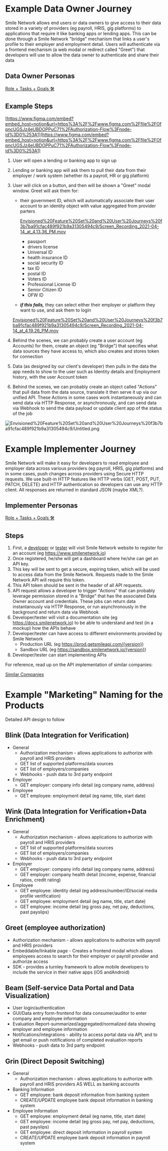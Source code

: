 # Example Data Owner Journey

Smile Network allows end users or data owners to give access to their data stored in a variety of providers (eg payroll, HRIS, gig platforms) to applications that require it like banking apps or lending apps. This can be done through a Smile Network "bridge" mechanism that links a user's profile to their employer and employment detail. Users will authenticate via a frontend mechanism (a web modal or redirect called "Greet") that developers will use to allow the data owner to authenticate and share their data

## Data Owner Personas

[Role + Tasks + Goals 🛠️](https://www.notion.so/a726339271e94a989f87e953e66de394)

## Example Steps

[https://www.figma.com/embed?embed_host=notion&url=https%3A%2F%2Fwww.figma.com%2Ffile%2FOfpncUGSJz4eUBDOPPuC71%2FAuthorization-Flow%3Fnode-id%3D0%253A1](https://www.figma.com/embed?embed_host=notion&url=https%3A%2F%2Fwww.figma.com%2Ffile%2FOfpncUGSJz4eUBDOPPuC71%2FAuthorization-Flow%3Fnode-id%3D0%253A1)

1. User will open a lending or banking app to sign up
2. Lending or banking app will ask them to pull their data from their employer / work system (whether its a payroll, HR or gig platform)
3. User will click on a button, and then will be shown a "Greet" modal window. Greet will ask them for:
    - their government ID, which will automatically associate their user account to an identity object with value aggregated from provider parters

        [Envisioned%20Feature%20Set%20and%20User%20Journeys%20f3b7ba91cfac489f921b9a31305494c9/Screen_Recording_2021-04-14_at_4.13.36_PM.mov](Envisioned%20Feature%20Set%20and%20User%20Journeys%20f3b7ba91cfac489f921b9a31305494c9/Screen_Recording_2021-04-14_at_4.13.36_PM.mov)

        - passport
        - drivers license
        - Universal ID
        - health insurance ID
        - social security ID
        - tax ID
        - postal ID
        - Voters ID
        - Professional License ID
        - Senior Citizen ID
        - OFW ID
    - ***if this fails,*** they can select either their employer or platform they want to use, and ask them to login

    [Envisioned%20Feature%20Set%20and%20User%20Journeys%20f3b7ba91cfac489f921b9a31305494c9/Screen_Recording_2021-04-14_at_4.19.26_PM.mov](Envisioned%20Feature%20Set%20and%20User%20Journeys%20f3b7ba91cfac489f921b9a31305494c9/Screen_Recording_2021-04-14_at_4.19.26_PM.mov)

4. Behind the scenes, we can probably create a user account (eg Accounts) for them, create an object (eg "Bridge") that specifies what data sources they have access to, which also creates and stores token for connection
5. Data (as designed by our client's developer) then pulls in the data the app needs to show to the user such as Identity details and Employment history, with the user Account token 
6. Behind the scenes, we can probably create an object called "Actions" that pull data from the data source,  translate it then serve it up via our unified API. These Actions in some cases work instantaneously and can send data via HTTP Response, or asynchronously, and can send data via Webhook to send the data payload or update client app of the status of the job

![Envisioned%20Feature%20Set%20and%20User%20Journeys%20f3b7ba91cfac489f921b9a31305494c9/Untitled.png](Envisioned%20Feature%20Set%20and%20User%20Journeys%20f3b7ba91cfac489f921b9a31305494c9/Untitled.png)

# Example Implementer Journey

Smile Network will make it easy for developers to read employee and employer data across various providers (eg payroll, HRIS, gig platforms) and in some cases, push changes across providers using Secure HTTP requests. We use built-in HTTP features like HTTP verbs (GET, POST, PUT, PATCH, DELETE) and HTTP authentication so developers can use any HTTP client. All responses are returned in standard JSON (maybe XML?).

## Implementer Personas

[Role + Tasks + Goals 🛠️](https://www.notion.so/48ebd61a117e43d9a5b2458a457214b5)

## Steps

1. First, a [developer](https://www.notion.so/Mobile-App-Developer-6168084d55b943159ba6db9def676c0f) or [tester](https://www.notion.so/API-Tester-ee6beca4e2614fc6a871f4873422001a) will visit Smile Network website to register for an account (eg https://www.smilenetwork.io)
2. Once registered, he/she will get a dashboard where he/she can get an API key. 
3. This key will be sent to get a secure, expiring token, which will be used to access data from the Smile Network. Requests made to the Smile Network API will require this token. 
4. This API token should be sent in the header of all API requests. 
5. API request allows a developer to trigger "Actions" that can probably leverage permission stored in a "Bridge" that has the associated Data Owner account and credentials. These jobs can return data instantanously via HTTP Response, or run asynchronously in the background and return data via Webhook
6. Developer/tester will visit a documentation site (eg https://docs.smilenetwork.io) to be able to  understand and test (in a mockup) how the APIs behave
7. Developer/tester can have access to different environments provided by Smile Network
    - Production URL (eg https://prod.getsmileapi.com/{version})
    - Sandbox URL (eg https://sandbox.smilenetwork.io/{version})
8. Developer/tester can start implementing APIs

For reference, read up on the API implementation of similar companies:

[Similar Companies](https://www.notion.so/a3a997da158d4cafbaab8c76af382309)

# Example "Marketing" Naming for the Products

Detailed API design to follow

## Blink (Data Integration for Verification)

- General
    - Authorization mechanism - allows applications to authorize with payroll and HRIS providers
    - GET list of supported platforms/data sources
    - GET list of employers/companies
    - Webhooks - push data to 3rd party endpoint
- Employer
    - GET employer: company info detail (eg company name, address)
- Employee
    - GET employee: employment detail (eg name, title, start date)

## Wink (Data Integration for Verification+Data Enrichment)

- General
    - Authorization mechanism - allows applications to authorize with payroll and HRIS providers
    - GET list of supported platforms/data sources
    - GET list of employers/companies
    - Webhooks - push data to 3rd party endpoint
- Employer
    - GET employer: company info detail (eg company name, address)
    - GET employer: company health detail (income, expense, financial ratios, credit rating)
- Employee
    - GET employee: identity detail (eg address/number/ID/social media profile veritfication)
    - GET employee: employment detail (eg name, title, start date)
    - GET employee: income detail (eg gross pay, net pay, deductions, past payslips)

## Greet  (employee authorization)

- Authorization mechanism - allows applications to authorize with payroll and HRIS providers
- Embeddable/linkable page - Creates a frontend modal which allows employees access to search for their employer or payroll provider and authorize access
- SDK - provides a turnley framework to allow mobile developers to include the service in their native apps (iOS andAndroid)

## Beam (Self-service Data Portal and Data Visualization)

- User login/authentication
- GUI/Data entry form-frontend for data consumer/auditor to enter company and employee information
- Evaluation Report-summarized/aggregated/normalized data showing employer and employee information
- Notifications/integrations - ability to access portal data via API, and to get email or push notifications of completed evaluation reports
- Webhooks - push data to 3rd party endpoint

## Grin (Direct Deposit Switching)

- General
    - Authorization mechanism - allows applications to authorize with payroll and HRIS providers AS WELL as banking accounts
- Banking Information
    - GET employee: bank deposit information from banking system
    - CREATE/UPDATE employee bank deposit information in banking system
- Employee Information
    - GET employee: employment detail (eg name, title, start date)
    - GET employee: income detail (eg gross pay, net pay, deductions, past payslips)
    - GET employee: direct deposit information in payroll system
    - CREATE/UPDATE employee bank deposit information in payroll system